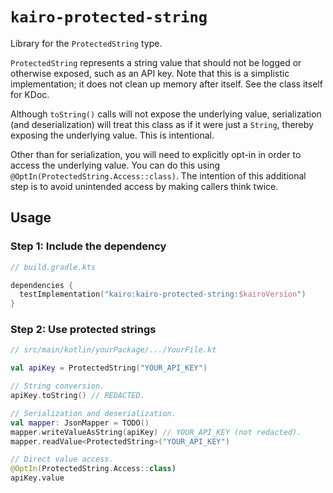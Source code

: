 # `kairo-protected-string`

Library for the `ProtectedString` type.

`ProtectedString` represents a string value that should not be logged or otherwise exposed, such as an API key.
Note that this is a simplistic implementation; it does not clean up memory after itself.
See the class itself for KDoc.

Although `toString()` calls will not expose the underlying value,
serialization (and deserialization) will treat this class as if it were just a `String`,
thereby exposing the underlying value.
This is intentional.

Other than for serialization,
you will need to explicitly opt-in in order to access the underlying value.
You can do this using `@OptIn(ProtectedString.Access::class)`.
The intention of this additional step is to avoid unintended access
by making callers think twice.

## Usage

### Step 1: Include the dependency

```kotlin
// build.gradle.kts

dependencies {
  testImplementation("kairo:kairo-protected-string:$kairoVersion")
}
```

### Step 2: Use protected strings

```kotlin
// src/main/kotlin/yourPackage/.../YourFile.kt

val apiKey = ProtectedString("YOUR_API_KEY")

// String conversion.
apiKey.toString() // REDACTED.

// Serialization and deserialization.
val mapper: JsonMapper = TODO()
mapper.writeValueAsString(apiKey) // YOUR_API_KEY (not redacted).
mapper.readValue<ProtectedString>("YOUR_API_KEY")

// Direct value access.
@OptIn(ProtectedString.Access::class)
apiKey.value
```
